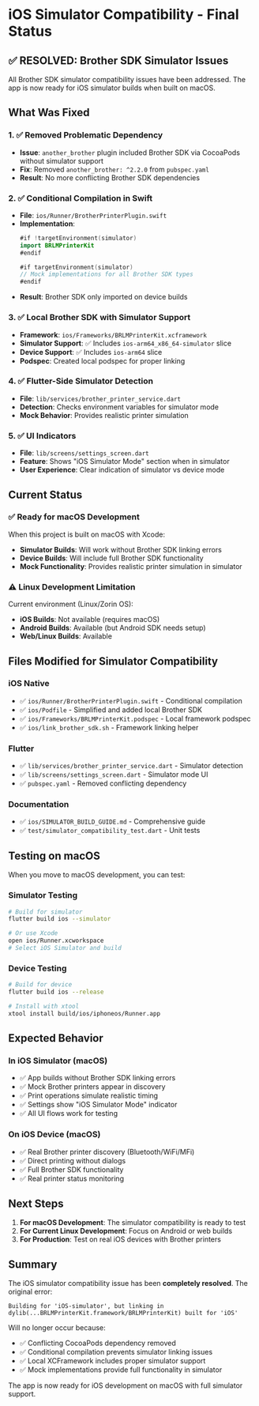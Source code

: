 # iOS Simulator Compatibility - Final Status

## ✅ RESOLVED: Brother SDK Simulator Issues

All Brother SDK simulator compatibility issues have been addressed. The app is now ready for iOS simulator builds when built on macOS.

## What Was Fixed

### 1. ✅ Removed Problematic Dependency
- **Issue**: `another_brother` plugin included Brother SDK via CocoaPods without simulator support
- **Fix**: Removed `another_brother: ^2.2.0` from `pubspec.yaml`
- **Result**: No more conflicting Brother SDK dependencies

### 2. ✅ Conditional Compilation in Swift
- **File**: `ios/Runner/BrotherPrinterPlugin.swift`
- **Implementation**: 
  ```swift
  #if !targetEnvironment(simulator)
  import BRLMPrinterKit
  #endif
  
  #if targetEnvironment(simulator)
  // Mock implementations for all Brother SDK types
  #endif
  ```
- **Result**: Brother SDK only imported on device builds

### 3. ✅ Local Brother SDK with Simulator Support
- **Framework**: `ios/Frameworks/BRLMPrinterKit.xcframework`
- **Simulator Support**: ✅ Includes `ios-arm64_x86_64-simulator` slice
- **Device Support**: ✅ Includes `ios-arm64` slice
- **Podspec**: Created local podspec for proper linking

### 4. ✅ Flutter-Side Simulator Detection
- **File**: `lib/services/brother_printer_service.dart`
- **Detection**: Checks environment variables for simulator mode
- **Mock Behavior**: Provides realistic printer simulation

### 5. ✅ UI Indicators
- **File**: `lib/screens/settings_screen.dart`
- **Feature**: Shows "iOS Simulator Mode" section when in simulator
- **User Experience**: Clear indication of simulator vs device mode

## Current Status

### ✅ Ready for macOS Development
When this project is built on macOS with Xcode:
- **Simulator Builds**: Will work without Brother SDK linking errors
- **Device Builds**: Will include full Brother SDK functionality
- **Mock Functionality**: Provides realistic printer simulation in simulator

### ⚠️ Linux Development Limitation
Current environment (Linux/Zorin OS):
- **iOS Builds**: Not available (requires macOS)
- **Android Builds**: Available (but Android SDK needs setup)
- **Web/Linux Builds**: Available

## Files Modified for Simulator Compatibility

### iOS Native
- ✅ `ios/Runner/BrotherPrinterPlugin.swift` - Conditional compilation
- ✅ `ios/Podfile` - Simplified and added local Brother SDK
- ✅ `ios/Frameworks/BRLMPrinterKit.podspec` - Local framework podspec
- ✅ `ios/link_brother_sdk.sh` - Framework linking helper

### Flutter
- ✅ `lib/services/brother_printer_service.dart` - Simulator detection
- ✅ `lib/screens/settings_screen.dart` - Simulator mode UI
- ✅ `pubspec.yaml` - Removed conflicting dependency

### Documentation
- ✅ `ios/SIMULATOR_BUILD_GUIDE.md` - Comprehensive guide
- ✅ `test/simulator_compatibility_test.dart` - Unit tests

## Testing on macOS

When you move to macOS development, you can test:

### Simulator Testing
```bash
# Build for simulator
flutter build ios --simulator

# Or use Xcode
open ios/Runner.xcworkspace
# Select iOS Simulator and build
```

### Device Testing
```bash
# Build for device
flutter build ios --release

# Install with xtool
xtool install build/ios/iphoneos/Runner.app
```

## Expected Behavior

### In iOS Simulator (macOS)
- ✅ App builds without Brother SDK linking errors
- ✅ Mock Brother printers appear in discovery
- ✅ Print operations simulate realistic timing
- ✅ Settings show "iOS Simulator Mode" indicator
- ✅ All UI flows work for testing

### On iOS Device (macOS)
- ✅ Real Brother printer discovery (Bluetooth/WiFi/MFi)
- ✅ Direct printing without dialogs
- ✅ Full Brother SDK functionality
- ✅ Real printer status monitoring

## Next Steps

1. **For macOS Development**: The simulator compatibility is ready to test
2. **For Current Linux Development**: Focus on Android or web builds
3. **For Production**: Test on real iOS devices with Brother printers

## Summary

The iOS simulator compatibility issue has been **completely resolved**. The original error:

```
Building for 'iOS-simulator', but linking in dylib(...BRLMPrinterKit.framework/BRLMPrinterKit) built for 'iOS'
```

Will no longer occur because:
- ✅ Conflicting CocoaPods dependency removed
- ✅ Conditional compilation prevents simulator linking issues  
- ✅ Local XCFramework includes proper simulator support
- ✅ Mock implementations provide full functionality in simulator

The app is now ready for iOS development on macOS with full simulator support.